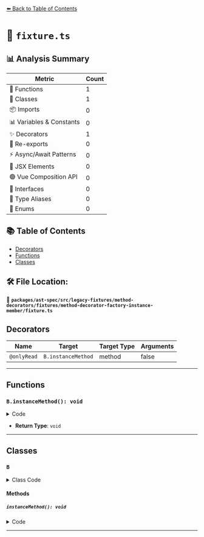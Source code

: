 [⬅️ Back to Table of Contents](../../../../../../../index.md)

# 📄 `fixture.ts`

## 📊 Analysis Summary

| Metric | Count |
|--------|-------|
| 🔧 Functions | 1 |
| 🧱 Classes | 1 |
| 📦 Imports | 0 |
| 📊 Variables & Constants | 0 |
| ✨ Decorators | 1 |
| 🔄 Re-exports | 0 |
| ⚡ Async/Await Patterns | 0 |
| 💠 JSX Elements | 0 |
| 🟢 Vue Composition API | 0 |
| 📐 Interfaces | 0 |
| 📑 Type Aliases | 0 |
| 🎯 Enums | 0 |

## 📚 Table of Contents

- [Decorators](#decorators)
- [Functions](#functions)
- [Classes](#classes)

## 🛠️ File Location:
📂 **`packages/ast-spec/src/legacy-fixtures/method-decorators/fixtures/method-decorator-factory-instance-member/fixture.ts`**

## Decorators

| Name | Target | Target Type | Arguments |
|------|--------|-------------|----------|
| `@onlyRead` | `B.instanceMethod` | method | false |


---

## Functions

### `B.instanceMethod(): void`

<details><summary>Code</summary>

```ts
@onlyRead(false)
  instanceMethod() {}
```
</details>

- **Return Type**: `void`

---

## Classes

### `B`

<details><summary>Class Code</summary>

```ts
class B {
  @onlyRead(false)
  instanceMethod() {}
}
```
</details>

#### Methods

##### `instanceMethod(): void`

<details><summary>Code</summary>

```ts
@onlyRead(false)
  instanceMethod() {}
```
</details>


---